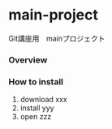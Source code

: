 # main-project
Git講座用　mainプロジェクト

### Overview

### How to install
1. download xxx
2. install yyy
3. open zzz
